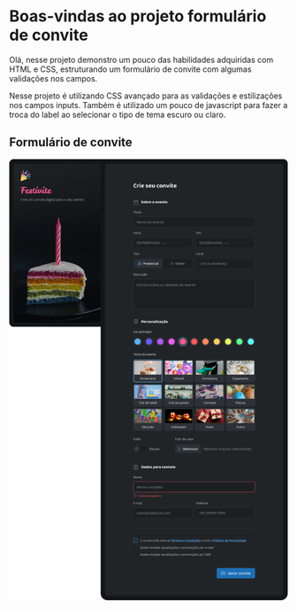 # Boas-vindas ao projeto formulário de convite
Olá, nesse projeto demonstro um pouco das habilidades adquiridas com HTML e CSS, estruturando um formulário de convite com algumas validações nos campos.

Nesse projeto é utilizando CSS avançado para as validações e estilizações nos campos inputs. Também é utilizado um pouco de javascript para fazer a troca do label ao selecionar o tipo de tema escuro ou claro.

## Formulário de convite

<img src="assets/Capa.png" alt="Foto de capa">

